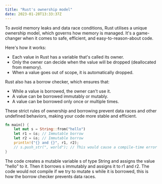 ```yaml
---
title: "Rust's ownership model"
date: 2023-01-28T13:33:37Z
---
```


To avoid memory leaks and data race conditions, Rust utilises a unique ownership model,
which governs how memory is managed. It's a game-changer when it comes to safe,
efficient, and easy-to-reason-about code.

Here's how it works:

- Each value in Rust has a variable that's called its owner.
- Only the owner can decide when the value will be dropped (deallocated from memory).
- When a value goes out of scope, it is automatically dropped.

Rust also has a borrow checker, which ensures that:

- While a value is borrowed, the owner can't use it.
- A value can be borrowed immutably or mutably.
- A value can be borrowed only once or multiple times.

These strict rules of ownership and borrowing prevent data races and other undefined
behaviors, making your code more stable and efficient.

```rs
fn main() {
    let mut s = String::from("hello")
    let r1 = &s; // Immutable borrow
    let r2 = &s; // Immutable borrow
    println!("{} and {}", r1, r2);
    // s.push_str(", world"); // This would cause a compile-time error
}
```

The code creates a mutable variable s of type String and assigns the value "hello" to
it. Then it borrows s immutably and assigns it to r1 and r2. The code would not compile
if we try to mutate s while it is borrowed, this is how the borrow checker prevents data
races.
